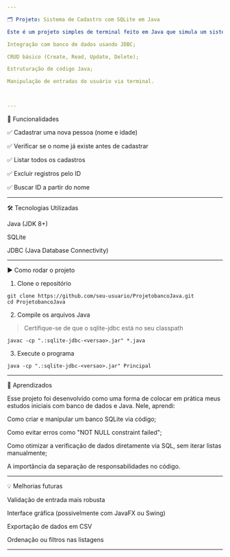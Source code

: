 ```yaml
---

🗂 Projeto: Sistema de Cadastro com SQLite em Java

Este é um projeto simples de terminal feito em Java que simula um sistema de cadastro utilizando um banco de dados SQLite. O objetivo é praticar conceitos como:

Integração com banco de dados usando JDBC;

CRUD básico (Create, Read, Update, Delete);

Estruturação de código Java;

Manipulação de entradas do usuário via terminal.



---
```


📌 Funcionalidades

✅ Cadastrar uma nova pessoa (nome e idade)

✅ Verificar se o nome já existe antes de cadastrar

✅ Listar todos os cadastros

✅ Excluir registros pelo ID

✅ Buscar ID a partir do nome



---

🛠 Tecnologias Utilizadas

Java (JDK 8+)

SQLite

JDBC (Java Database Connectivity)



---

▶️ Como rodar o projeto

1. Clone o repositório

```git
git clone https://github.com/seu-usuario/ProjetobancoJava.git
cd ProjetobancoJava
```


2. Compile os arquivos Java

> Certifique-se de que o sqlite-jdbc está no seu classpath


```
javac -cp ".:sqlite-jdbc-<versao>.jar" *.java
```

3. Execute o programa

```
java -cp ".:sqlite-jdbc-<versao>.jar" Principal
```


---

🧠 Aprendizados

Esse projeto foi desenvolvido como uma forma de colocar em prática meus estudos iniciais com banco de dados e Java. Nele, aprendi:

Como criar e manipular um banco SQLite via código;

Como evitar erros como "NOT NULL constraint failed";

Como otimizar a verificação de dados diretamente via SQL, sem iterar listas manualmente;

A importância da separação de responsabilidades no código.



---

💡 Melhorias futuras

Validação de entrada mais robusta

Interface gráfica (possivelmente com JavaFX ou Swing)

Exportação de dados em CSV

Ordenação ou filtros nas listagens



---